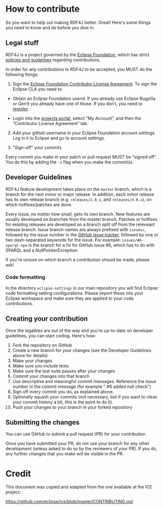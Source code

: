 # How to contribute

So you want to help out making RDF4J better. Great! Here's some things you need
to know and do before you dive in.

## Legal stuff

RDF4J is a project governed by the [Eclipse Foundation](http://www.eclipse.org/), which has strict [policies and guidelines](https://wiki.eclipse.org/Development_Resources#Policies_and_Guidelines) regarding contributions.

In order for any contributions to RDF4J to be accepted, you MUST do the following things:

1. Sign the [Eclipse Foundation Contributor License Agreement](http://www.eclipse.org/legal/CLA.php).
To sign the Eclipse CLA you need to:

  * Obtain an Eclipse Foundation userid. If you already use Eclipse Bugzilla or Gerrit you already have one of those. If you don’t, you need to
[register](https://dev.eclipse.org/site_login/createaccount.php).

  * Login into the [projects portal](https://projects.eclipse.org/), select “My Account”, and then the “Contributor License Agreement” tab.

2. Add your github username in your Eclipse Foundation account settings. Log in it to Eclipse and go to account settings.

2. "Sign-off" your commits

Every commit you make in your patch or pull request MUST be "signed off".
You do this by adding the `-s` flag when you make the commit(s).

## Developer Guidelines

RDF4J feature development takes place on the `master` branch, which is a branch for the next minor or major release. In addition, each minor release has its own release branch (e.g. `releases/2.8.x`, and `releases/4.0.x`), on which hotfixes/patches are done.

Every issue, no matter how small, gets its own branch. New features are usually
developed on branches from the master branch. Patches or hotfixes for existing
releases are developed on a branch split off from the releveant release branch.
Issue branch names are always prefixed with `issues/`, followed by the issue
number in the [GitHub issue tracker](https://github.com/eclipse/rdf4j/issues),
followed by one or two dash-separated keywords for the issue. For example:
`issues/#6-sparql-npe` is the branch for a fix for GitHub issue #6, which has
to do with SPARQL and a NullPointerException.

If you're unsure on which branch a contribution should be made, please ask!

### Code formatting

In the directory `eclipse-settings` in our main repository you will find
Eclipse code formatting setting configurations. Please import these into your
Eclipse workspace and make sure they are applied to your code contributions.

## Creating your contribution

Once the legalities are out of the way and you're up-to-date on developer guidelines, you can 
start coding. Here's how:

1. Fork the repository on GitHub
2. Create a new branch for your changes (see the Developer Guidelines above for details)
3. Make your changes
4. Make sure you include tests
5. Make sure the test suite passes after your changes
6. Commit your changes into that branch
7. Use descriptive and meaningful commit messages. Reference the issue number in the commit message (for example " #6 added null check")
9. Sign off every commit you do, as explained above.
10. Optionally squash your commits (not necessary, but if you want to clean your commit history a bit, _this_ is the point to do it).
10. Push your changes to your branch in your forked repository

## Submitting the changes

You can use GitHub to submit a pull request (PR) for your contribution.
 
Once you have submitted your PR, do not use your branch for any other
development (unless asked to do so by the reviewers of your PR). If you do, any
further changes that you make will be visible in the PR.

# Credit

This document was copied and adapted from the one available at the ICE project:

 https://github.com/eclipse/ice/blob/master/CONTRIBUTING.md

